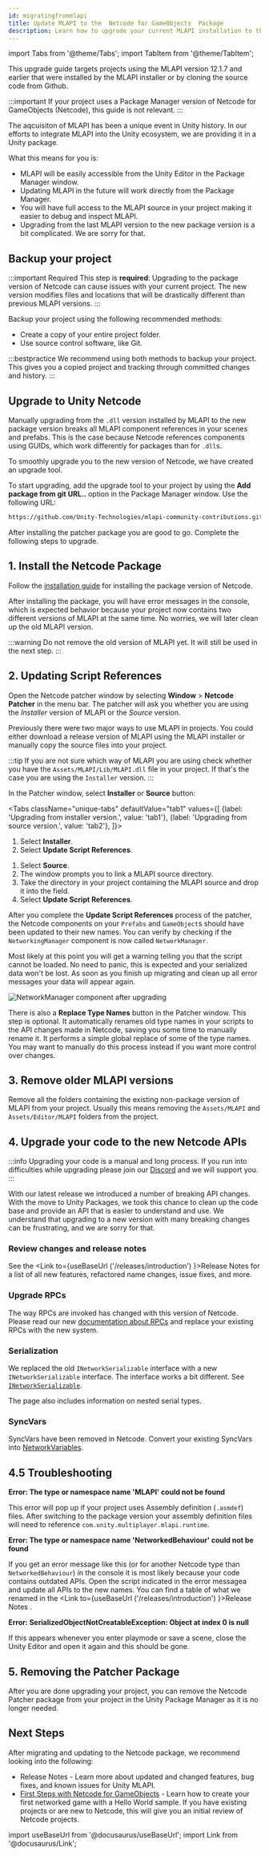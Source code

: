 ```yaml
---
id: migratingfrommlapi
title: Update MLAPI to the  Netcode for GameObjects  Package
description: Learn how to upgrade your current MLAPI installation to the  Netcode for GameObjects package.
---
```


import Tabs from '@theme/Tabs';
import TabItem from '@theme/TabItem';

This upgrade guide targets projects using the MLAPI version 12.1.7 and earlier that were installed by the MLAPI installer or by cloning the source code from Github.

:::important
If your project uses a Package Manager version of  Netcode for GameObjects (Netcode), this guide is not relevant. 
:::

The aqcuisiton of MLAPI has been a unique event in Unity history. In our efforts to integrate MLAPI into the Unity ecosystem, we are providing it in a Unity package.

What this means for you is:

- MLAPI will be easily accessible from the Unity Editor in the Package Manager window.
- Updating MLAPI in the future will work directly from the Package Manager.
- You will have full access to the MLAPI source in your project making it easier to debug and inspect MLAPI.
- Upgrading from the last MLAPI version to the new package version is a bit complicated. We are sorry for that.

## Backup your project

:::important Required
This step is **required**: Upgrading to the package version of Netcode can cause issues with your current project. The new version modifies files and locations that will be drastically different than previous MLAPI versions.
:::

Backup your project using the following recommended methods:

* Create a copy of your entire project folder.
* Use source control software, like Git. 

:::bestpractice
We recommend using both methods to backup your project. This gives you a copied project and tracking through committed changes and history.
:::

##  Upgrade to Unity Netcode

Manually upgrading from the `.dll` version installed by MLAPI to the new package version breaks all MLAPI component references in your scenes and prefabs. This is the case because Netcode references components using GUIDs, which work differently for packages than for `.dll`s. 

To smoothly upgrade you to the new version of Netcode, we have created an upgrade tool.

To start upgrading, add the upgrade tool to your project by using the **Add package from git URL..** option in the Package Manager window. Use the following URL: 

```html
https://github.com/Unity-Technologies/mlapi-community-contributions.git?path=/com.unity.multiplayer.mlapi-patcher#release-0.1.0
```

After installing the patcher package you are good to go. Complete the following steps to upgrade.

## 1. Install the Netcode Package
Follow the [installation guide](installation.md) for installing the package version of Netcode.

After installing the package, you will have error messages in the console, which is expected behavior because your project now contains two different versions of MLAPI at the same time. No worries, we will later clean up the old MLAPI version.

:::warning
Do not remove the old version of MLAPI yet. It will still be used in the next step.
:::

## 2. Updating Script References

Open the Netcode patcher window by selecting **Window** > **Netcode Patcher** in the menu bar. The patcher will ask you whether you are using the *Installer* version of MLAPI or the *Source* version. 

Previously there were two major ways to use MLAPI in projects. You could either download a release version of MLAPI using the MLAPI installer or manually copy the source files into your project.

:::tip
If you are not sure which way of MLAPI you are using check whether you have the `Assets/MLAPI/Lib/MLAPI.dll` file in your project. If that's the case you are using the `Installer` version.
:::

In the Patcher window, select **Installer** or **Source** button:

<Tabs
  className="unique-tabs"
  defaultValue="tab1"
  values={[
    {label: 'Upgrading from installer version.', value: 'tab1'},
    {label: 'Upgrading from source version.', value: 'tab2'},
  ]}>

<TabItem value="tab1">

1. Select **Installer**.
1. Select **Update Script References**.

</TabItem>
<TabItem value="tab2">

1. Select **Source**. 
1. The window prompts you to link a MLAPI source directory. 
1. Take the directory in your project containing the MLAPI source and drop it into the field. 
1. Select **Update Script References**.

</TabItem>
</Tabs>

After you complete the **Update Script References** process of the patcher, the Netcode components on your `Prefabs` and `GameObject`s should have been updated to their new names. You can verify by checking if the `NetworkingManager` component is now called `NetworkManager`.

Most likely at this point you will get a warning telling you that the script cannot be loaded. No need to panic, this is expected and your serialized data won't be lost. As soon as you finish up migrating and clean up all error messages your data will appear again.

 ![NetworkManager component after upgrading](/img/upgrade-guide/networkmanager-component.png)


There is also a **Replace Type Names** button in the Patcher window. This step is optional. It automatically renames old type names in your scripts to the API changes made in Netcode, saving you some time to manually rename it. It performs a simple global replace of some of the type names. You may want to manually do this process instead if you want more control over changes.

## 3. Remove older MLAPI versions

Remove all the folders containing the existing non-package version of MLAPI from your project. Usually this means removing the `Assets/MLAPI` and `Assets/Editor/MLAPI` folders from the project.

## 4. Upgrade your code to the new Netcode APIs

:::info
Upgrading your code is a manual and long process. If you run into difficulties while upgrading please join our [Discord](https://discord.gg/buMxnnPvTb) and we will support you.
:::

With our latest release we introduced a number of breaking API changes. With the move to Unity Packages, we took this chance to clean up the code base and provide an API that is easier to understand and use. We understand that upgrading to a new version with many breaking changes can be frustrating, and we are sorry for that.

### Review changes and release notes
See the <Link to={useBaseUrl ('/releases/introduction') }>Release Notes</Link> for a list of all new features, refactored name changes, issue fixes, and more.

### Upgrade RPCs

The way RPCs are invoked has changed with this version of Netcode. Please read our new [documentation about RPCs](../advanced-topics/messaging-system.md) and replace your existing RPCs with the new system.

### Serialization

We replaced the old `INetworkSerializable` interface with a new `INetworkSerializable` interface. The interface works a bit different. See [`INetworkSerializable`](../advanced-topics/serialization/inetworkserializable.md).

The page also includes information on nested serial types.

### SyncVars

SyncVars have been removed in Netcode. Convert your existing SyncVars into [NetworkVariables](../mlapi-basics/networkvariable).

## 4.5 Troubleshooting

**Error: The type or namespace name 'MLAPI' could not be found**

This error will pop up if your project uses Assembly definition (`.asmdef`) files. After switching to the package version your assembly definition files will need to reference `com.unity.multiplayer.mlapi.runtime`.

**Error: The type or namespace name 'NetworkedBehaviour' could not be found**

If you get an error message like this (or for another Netcode type than `NetworkedBehaviour`) in the console it is most likely because your code contains outdated APIs. Open the script indicated in the error messagea and update all APIs to the new names. You can find a table of what we renamed in the <Link to={useBaseUrl ('/releases/introduction') }>Release Notes</Link> .

**Error: SerializedObjectNotCreatableException: Object at index 0 is null**

If this appears whenever you enter playmode or save a scene, close the Unity Editor and open it again and this should be gone.

## 5. Removing the Patcher Package
After you are done upgrading your project, you can remove the Netcode Patcher package from your project in the Unity Package Manager as it is no longer needed.

## Next Steps

After migrating and updating to the Netcode package, we recommend looking into the following:

* <Link to={useBaseUrl ('/releases/introduction') }>Release Notes</Link> - Learn more about updated and changed features, bug fixes, and known issues for Unity MLAPI.
* [First Steps with  Netcode for GameObjects](../tutorials/helloworld/helloworldintro.md) - Learn how to create your first networked game with a Hello World sample. If you have existing projects or are new to Netcode, this will give you an initial review of Netcode projects.

import useBaseUrl from '@docusaurus/useBaseUrl';
import Link from '@docusaurus/Link';
